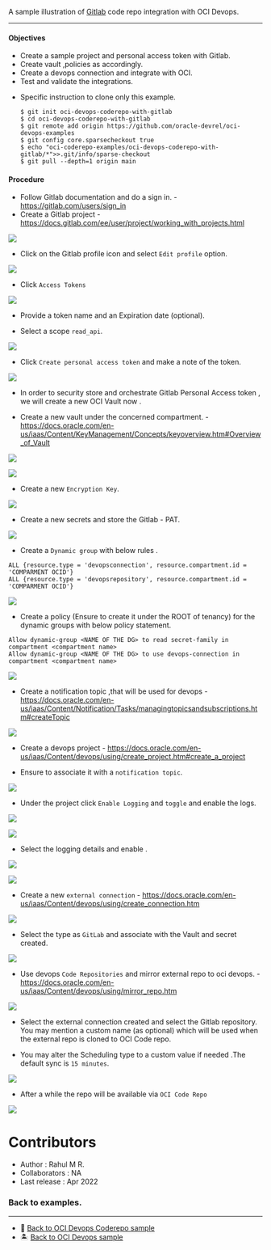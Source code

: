 A sample illustration of [Gitlab](https://gitlab.com/) code repo integration with OCI Devops.

--------

#### Objectives

- Create a sample project and personal access token with Gitlab.
- Create vault ,policies as accordingly.
- Create a devops connection and integrate with OCI.
- Test and validate the integrations.

* Specific instruction to clone only this example.

    ```
    $ git init oci-devops-coderepo-with-gitlab
    $ cd oci-devops-coderepo-with-gitlab
    $ git remote add origin https://github.com/oracle-devrel/oci-devops-examples
    $ git config core.sparsecheckout true
    $ echo "oci-coderepo-examples/oci-devops-coderepo-with-gitlab/*">>.git/info/sparse-checkout
    $ git pull --depth=1 origin main

    ```

#### Procedure 

- Follow Gitlab documentation and do a sign in. - https://gitlab.com/users/sign_in 
- Create a Gitlab project - https://docs.gitlab.com/ee/user/project/working_with_projects.html 

![](images/gitlab-project.png)

- Click on the Gitlab profile icon  and select `Edit profile` option.

![](images/gitlab-edit-profile.png)

- Click `Access Tokens`

![](images/gitlab-access-tokens.png)

- Provide a token name and an Expiration date (optional).

- Select a scope `read_api`.

![](images/gitlab-generate-token.png)

- Click `Create personal access token` and make a note of the token.

![](images/gitlab-token.png)

- In order to security store and orchestrate Gitlab Personal Access token , we will create a new OCI Vault now .

-  Create a new vault under the concerned compartment. - https://docs.oracle.com/en-us/iaas/Content/KeyManagement/Concepts/keyoverview.htm#Overview_of_Vault 

![](images/oci-vault-create.png)

![](images/oci-vault-create-1.png)

- Create a new `Encryption Key`.

![](images/oci-vault-create-2.png)

- Create a new secrets and store the Gitlab - PAT.

![](images/oci-vault-create-2.png)

- Create a `Dynamic group` with below rules .

```
ALL {resource.type = 'devopsconnection', resource.compartment.id = 'COMPARMENT OCID'}
ALL {resource.type = 'devopsrepository', resource.compartment.id = 'COMPARMENT OCID'}
```

![](images/oci-dg.png)

- Create a policy (Ensure to create it under the ROOT of tenancy) for the dynamic groups with below policy statement.

```
Allow dynamic-group <NAME OF THE DG> to read secret-family in compartment <compartment name>
Allow dynamic-group <NAME OF THE DG> to use devops-connection in compartment <compartment name>

```

![](images/oci-policy.png)

- Create a notification topic ,that will be used for devops - https://docs.oracle.com/en-us/iaas/Content/Notification/Tasks/managingtopicsandsubscriptions.htm#createTopic

![](images/oci-notifications.png)

- Create a devops project - https://docs.oracle.com/en-us/iaas/Content/devops/using/create_project.htm#create_a_project

- Ensure to associate it with a `notification topic`.

![](images/oci-devops-projects.png)

- Under the project click `Enable Logging` and `toggle`  and enable the logs.

![](images/oci-logs.png)

![](images/oci-logs-1.png)

- Select the logging details and enable .

![](images/oci-logs-2.png)

![](images/oci-logs-3.png)

- Create a new  `external connection` - https://docs.oracle.com/en-us/iaas/Content/devops/using/create_connection.htm

![](images/oci-ec1.png)

 - Select the type as `GitLab`  and associate with the Vault and secret created.

 ![](images/oci-ec-1.png)

- Use devops `Code Repositories` and mirror external repo to oci devops. - https://docs.oracle.com/en-us/iaas/Content/devops/using/mirror_repo.htm 

![](images/oci-repo.png)

- Select the external connection created and select the Gitlab repository. You may mention a custom name (as optional) which will be used when the external repo is cloned to OCI Code repo.

- You may alter the Scheduling type to a custom value if needed .The default sync is `15 minutes`.

![](images/oci-mirror-1.png)

- After a while the repo will be available via `OCI Code Repo`

![](images/oci-code-repo.png)


Contributors 
===========

- Author : Rahul M R.
- Collaborators : NA
- Last release : Apr 2022

### Back to examples.
----

- 🍿 [Back to OCI Devops Coderepo sample](./../README.md)
- 🏝️ [Back to OCI Devops sample](./../../README.md)


